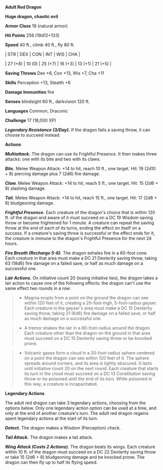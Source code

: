 **Adult Red Dragon**

**Huge dragon, chaotic evil**

**Armor Class** 19 (natural armor)

**Hit Points** 256 (19d12+133)

**Speed** 40 ft., climb 40 ft., fly 80 ft.

|   STR   |   DEX   |   CON   |   INT   |   WIS   |   CHA   |
  
| 27 (+8) | 10 (0) | 25 (+7) | 16 (+3) | 13 (+1) | 21 (+5) |

**Saving Throws** Dex +6, Con +13, Wis +7, Cha +11

**Skills** Perception +13, Stealth +6

**Damage Immunities** fire

**Senses** blindsight 60 ft., darkvision 120 ft.

**Languages** Common, Draconic

**Challenge** 17 (18,000 XP)

***Legendary Resistance (3/Day).*** If the dragon fails a saving throw, it can choose to succeed instead.

**Actions**

***Multiattack.*** The dragon can use its Frightful Presence. It then makes three attacks: one with its bite and two with its claws.

***Bite.*** Melee Weapon Attack: +14 to hit, reach 10 ft., one target. Hit: 19 (2d10 + 8) piercing damage plus 7 (2d6) fire damage.

***Claw.*** Melee Weapon Attack: +14 to hit, reach 5 ft., one target. Hit: 15 (2d6 + 8) slashing damage.

***Tail.*** Melee Weapon Attack: +14 to hit, reach 15 ft., one target. Hit: 17 (2d8 + 8) bludgeoning damage.

***Frightful Presence.*** Each creature of the dragon's choice that is within 120 ft. of the dragon and aware of it must succeed on a DC 19 Wisdom saving throw or become frightened for 1 minute. A creature can repeat the saving throw at the end of each of its turns, ending the effect on itself on a success. If a creature's saving throw is successful or the effect ends for it, the creature is immune to the dragon's Frightful Presence for the next 24 hours.

***Fire Breath (Recharge 5-6).*** The dragon exhales fire in a 60-foot cone. Each creature in that area must make a DC 21 Dexterity saving throw, taking 63 (18d6) fire damage on a failed save, or half as much damage on a successful one.

***Lair Actions.*** On initiative count 20 (losing initiative ties), the dragon takes a lair action to cause one of the following effects: the dragon can't use the same effect two rounds in a row:

>* Magma erupts from a point on the ground the dragon can see within 120 feet of it, creating a 20-foot-high, 5-foot-radius geyser. Each creature in the geyser's area must make a DC 15 Dexterity saving throw, taking 21 (6d6) fire damage on a failed save, or half as much damage on a successful one.

>* A tremor shakes the lair in a 60-foot-radius around the dragon. Each creature other than the dragon on the ground in that area must succeed on a DC 15 Dexterity saving throw or be knocked prone.

>* Volcanic gases form a cloud in a 20-foot-radius sphere centered on a point the dragon can see within 120 feet of it. The sphere spreads around corners, and its area is lightly obscured. It lasts until initiative count 20 on the next round. Each creature that starts its turn in the cloud must succeed on a DC 13 Constitution saving throw or be poisoned until the end of its turn. While poisoned in this way, a creature is incapacitated.

**Legendary Actions**

The adult red dragon can take 3 legendary actions, choosing from the options below. Only one legendary action option can be used at a time, and only at the end of another creature's turn. The adult red dragon regains spent legendary actions at the start of its turn.

***Detect.*** The dragon makes a Wisdom (Perception) check.

***Tail Attack.*** The dragon makes a tail attack.

***Wing Attack (Costs 2 Actions).*** The dragon beats its wings. Each creature within 10 ft. of the dragon must succeed on a DC 22 Dexterity saving throw or take 15 (2d6 + 8) bludgeoning damage and be knocked prone. The dragon can then fly up to half its flying speed.

